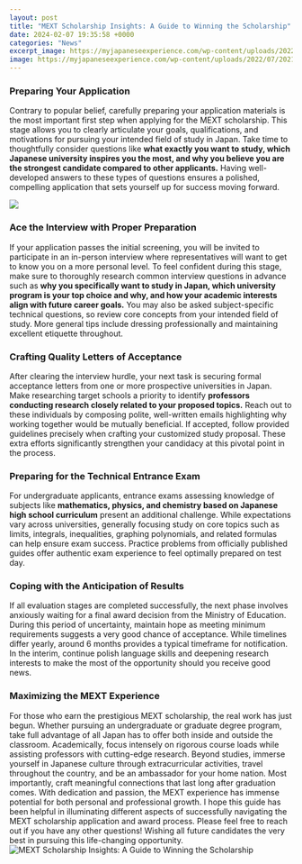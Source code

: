 ```yaml
---
layout: post
title: "MEXT Scholarship Insights: A Guide to Winning the Scholarship"
date: 2024-02-07 19:35:58 +0000
categories: "News"
excerpt_image: https://myjapaneseexperience.com/wp-content/uploads/2022/07/2021-03-22-Undergrad.png
image: https://myjapaneseexperience.com/wp-content/uploads/2022/07/2021-03-22-Undergrad.png
---
```


### Preparing Your Application
Contrary to popular belief, carefully preparing your application materials is the most important first step when applying for the MEXT scholarship. This stage allows you to clearly articulate your goals, qualifications, and motivations for pursuing your intended field of study in Japan. Take time to thoughtfully consider questions like **what exactly you want to study, which Japanese university inspires you the most, and why you believe you are the strongest candidate compared to other applicants.** Having well-developed answers to these types of questions ensures a polished, compelling application that sets yourself up for success moving forward.

![](https://i5.walmartimages.com/asr/59a18e8e-a9c0-4d79-947c-3ad12b8658fc_1.01988195b8c46160d40f3d770271a811.jpeg?odnWidth=1000&amp;odnHeight=1000&amp;odnBg=ffffff)
### Ace the Interview with Proper Preparation  
If your application passes the initial screening, you will be invited to participate in an in-person interview where representatives will want to get to know you on a more personal level. To feel confident during this stage, make sure to thoroughly research common interview questions in advance such as **why you specifically want to study in Japan, which university program is your top choice and why, and how your academic interests align with future career goals.** You may also be asked subject-specific technical questions, so review core concepts from your intended field of study. More general tips include dressing professionally and maintaining excellent etiquette throughout.
### Crafting Quality Letters of Acceptance
After clearing the interview hurdle, your next task is securing formal acceptance letters from one or more prospective universities in Japan. Make researching target schools a priority to identify **professors conducting research closely related to your proposed topics.** Reach out to these individuals by composing polite, well-written emails highlighting why working together would be mutually beneficial. If accepted, follow provided guidelines precisely when crafting your customized study proposal. These extra efforts significantly strengthen your candidacy at this pivotal point in the process.  
### Preparing for the Technical Entrance Exam 
For undergraduate applicants, entrance exams assessing knowledge of subjects like **mathematics, physics, and chemistry based on Japanese high school curriculum** present an additional challenge. While expectations vary across universities, generally focusing study on core topics such as limits, integrals, inequalities, graphing polynomials, and related formulas can help ensure exam success. Practice problems from officially published guides offer authentic exam experience to feel optimally prepared on test day.
### Coping with the Anticipation of Results
If all evaluation stages are completed successfully, the next phase involves anxiously waiting for a final award decision from the Ministry of Education. During this period of uncertainty, maintain hope as meeting minimum requirements suggests a very good chance of acceptance. While timelines differ yearly, around 6 months provides a typical timeframe for notification. In the interim, continue polish language skills and deepening research interests to make the most of the opportunity should you receive good news.
### Maximizing the MEXT Experience 
For those who earn the prestigious MEXT scholarship, the real work has just begun. Whether pursuing an undergraduate or graduate degree program, take full advantage of all Japan has to offer both inside and outside the classroom. Academically, focus intensely on rigorous course loads while assisting professors with cutting-edge research. Beyond studies, immerse yourself in Japanese culture through extracurricular activities, travel throughout the country, and be an ambassador for your home nation. Most importantly, craft meaningful connections that last long after graduation comes. With dedication and passion, the MEXT experience has immense potential for both personal and professional growth.
I hope this guide has been helpful in illuminating different aspects of successfully navigating the MEXT scholarship application and award process. Please feel free to reach out if you have any other questions! Wishing all future candidates the very best in pursuing this life-changing opportunity.
![MEXT Scholarship Insights: A Guide to Winning the Scholarship](https://myjapaneseexperience.com/wp-content/uploads/2022/07/2021-03-22-Undergrad.png)